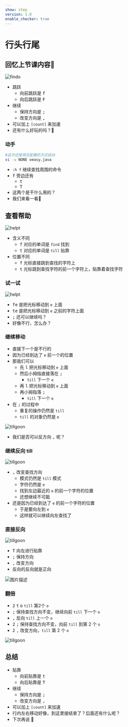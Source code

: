 ```yaml
---
show: step
version: 1.0
enable_checker: true
---
```


# 行头行尾

## 回忆上节课内容🤔

![findo](https://labfile.oss.aliyuncs.com/courses/2840/findoch)

- 跳跃
	- 向前跳跃是 <kbd>f</kbd>
	- 向后跳跃是 <kbd>F</kbd>
- 继续
	- 保持方向是 <kbd>;</kbd>
	- 改变方向是 <kbd>,</kbd>
- 可以加上 `[count]` 来加速
- 还有什么好玩的吗？🤔

### 动手

```bash
#这次还是用无配置的方式启动
vi -u NONE oeasy.java
```

- `:h f` 继续查找周围的命令
- <kbd>f</kbd> 旁边还有
	- <kbd>t</kbd>
	- <kbd>T</kbd>
- 这两个是干什么用的？
- 我们来看一看👀

## 查看帮助

![helpt](https://labfile.oss.aliyuncs.com/courses/2840/helpt.png)
 
 - 含义不同
	- <kbd>f</kbd> 对应的单词是 `find` 找到
	- <kbd>t</kbd> 对应的单词是 `till` 贴靠
- 位置不同
	- <kbd>f</kbd> 光标直接跳到查找的字符上
	- <kbd>t</kbd> 光标跳到查找字符的前一个字符上，贴靠着查找字符

### 试一试

![helpt](https://labfile.oss.aliyuncs.com/courses/2840/tejumptille.png)

- <kbd>f</kbd><kbd>e</kbd> 是把光标移动到 `e` 上面
- <kbd>t</kbd><kbd>e</kbd> 是把光标移动到 `e` 之前的字符上面
- <kbd>;</kbd> 还可以继续吗？
- 好像不行，怎么办？

### 继续移动

- 直接下一个是不行的
- 因为已经到达了 `e` 前一个的位置
- 那我们可以
	- 先 <kbd>l</kbd> 把光标移动到 `e` 上面
	- 然后小拇指直接落在 <kbd>;</kbd>
		- `till` 下一个 `e`
	- 再 <kbd>l</kbd> 把光标移动到 `e` 上面
	- 再小拇指落 <kbd>;</kbd>
		- `till` 下一个 `e`
- 在 <kbd>;</kbd> 的过程中
  - 重复的操作仍然是 `till`
  - `till` 的对象仍然是 `e`

![tillgoon](https://labfile.oss.aliyuncs.com/courses/2840/tillgoon)


- 我们是否可以反方向 <kbd>,</kbd> 呢？

### 继续反向 till

![tillgoon](https://labfile.oss.aliyuncs.com/courses/2840/reversetill)

- <kbd>,</kbd> 改变查找方向
	- 模式仍然是 `till` 模式
	- 字符仍然是 `e` 
	- 找到左边最近的 `e` 的前一个字符的位置
	- 还想继续不可能
- 还是因为已经到达了 `e` 的前一个字符的位置
	- 于是要向左到 `e`
	- 这样就可以继续向左查找了

### 直接反向

![tillgoon](https://labfile.oss.aliyuncs.com/courses/2840/TillReverse)


- <kbd>T</kbd> 向左进行贴靠
- <kbd>;</kbd> 保持方向
- <kbd>,</kbd> 改变方向
- 反向的反向就是正向

![图片描述](https://doc.shiyanlou.com/courses/uid1190679-20210705-1625459812020)

### 翻倍

- <kbd>2</kbd> <kbd>t</kbd> <kbd>o</kbd> `till` 第2个 `o`
- <kbd>;</kbd> 保持查找方向不变，继续向前 `till` 下一个 `o`
- <kbd>,</kbd> 反向 `till` 上一个 `o`
- <kbd>2</kbd> <kbd>;</kbd> 保持查找方向不变，向前 `till` 到第 2 个 `o`
- <kbd>2</kbd> <kbd>,</kbd> 改变方向，`till` 第 2 个 `o`

![tillgoon](https://labfile.oss.aliyuncs.com/courses/2840/tilljump.png)

## 总结

- 贴靠
	- 向前贴靠是 <kbd>t</kbd>
	- 向后贴靠是 <kbd>T</kbd>
- 继续
	- 保持方向是 <kbd>;</kbd>
	- 改变方向是 <kbd>,</kbd>
- 可以加上 `[count]` 来加速
- 行内左右移动好像，到这里接结束了？后面还有什么呢？
- 下次再说 👋





